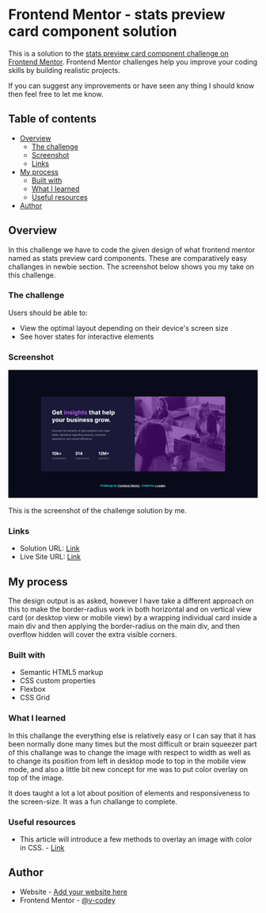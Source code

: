 # Frontend Mentor - stats preview card component solution

This is a solution to the [stats preview card component challenge on Frontend Mentor](https://www.frontendmentor.io/challenges/stats-preview-card-component-8JqbgoU62). Frontend Mentor challenges help you improve your coding skills by building realistic projects. 

If you can suggest any improvements or have seen any thing I should know then feel free to let me know.

## Table of contents

- [Overview](#overview)
  - [The challenge](#the-challenge)
  - [Screenshot](#screenshot)
  - [Links](#links)
- [My process](#my-process)
  - [Built with](#built-with)
  - [What I learned](#what-i-learned)
  - [Useful resources](#useful-resources)
- [Author](#author)



## Overview
  In this challenge we have to code the given design of what frontend mentor named as stats preview card components. These are comparatively easy challanges in newbie section. The screenshot below shows you my take on this challenge.

### The challenge

Users should be able to:

- View the optimal layout depending on their device's screen size
- See hover states for interactive elements

### Screenshot

![](/design/screenshot.jpg)

This is the screenshot of the challenge solution by me.
### Links

- Solution URL: [Link](https://www.frontendmentor.io/solutions/femstatspreviewcard-6n4w3rNh3)
- Live Site URL: [Link](https://v-codey.github.io/FEM-stats-preview-card/)

## My process

The design output is as asked, however I have take a different approach on this to make the border-radius work in both horizontal and on vertical view card (or desktop view or mobile view) by a wrapping individual card inside a main div and then applying the border-radius on the main div, and then overflow hidden will cover the extra visible corners. 

### Built with

- Semantic HTML5 markup
- CSS custom properties
- Flexbox
- CSS Grid

### What I learned

In this challange the everything else is relatively easy or I can say that it has been normally done many times but the most difficult or brain squeezer part of this challange was to change the image with respect to width as well as to change its position from left in desktop mode to top in the mobile view mode, and also a little bit new concept for me was to put color overlay on top of the image.

It does taught a lot a lot about position of elements and responsiveness to the screen-size.
It was a fun challange to complete.



### Useful resources

- This article will introduce a few methods to overlay an image with color in CSS. - [Link](https://www.delftstack.com/howto/css/css-image-overlay-color/)


## Author

- Website - [Add your website here](#)
- Frontend Mentor - [@v-codey](https://www.frontendmentor.io/profile/v-codey)



